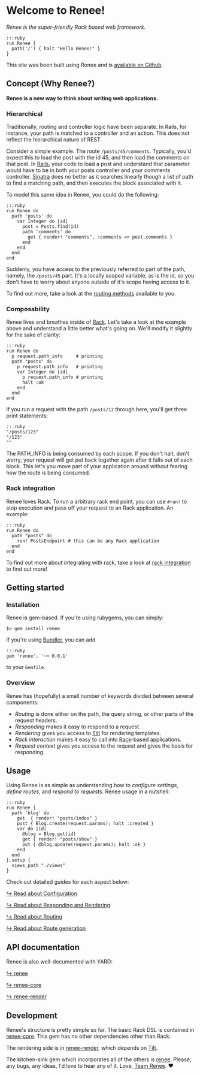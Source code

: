 # Welcome to Renee!

*Renee is the super-friendly Rack based web framework.*

    :::ruby
    run Renee {
      path('/') { halt "Hello Renee!" }
    }

This site was been built using Renee and is [available on Github](https://github.com/renee-project/renee-site).

## Concept (Why Renee?)

**Renee is a new way to think about writing web applications.**

### Hierarchical

Traditionally, routing and controller logic have been separate. In Rails, for instance, your path is matched to a controller and an action. This does not reflect the hierarchical nature of REST.

Consider a simple example. The route `/posts/45/comments`. Typically, you'd expect this to load the post with the id 45, and then load the comments on that post. In [Rails](http://rubyonrails.org/), your code to load a post and understand that parameter would have to be in both your posts controller and your comments controller. [Sinatra](http://www.sinatrarb.com/) does no better as it searches linearly though a list of path to find a matching path, and then executes the block associated with it.

To model this same idea in Renee, you could do the following:

    :::ruby
    run Renee do
      path 'posts' do
        var Integer do |id|
          post = Posts.find(id)
          path 'comments' do
            get { render! "comments", :comments => post.comments }
          end
        end
      end
    end

Suddenly, you have access to the previously referred to part of the path, namely, the `/posts/45` part. It's a locally scoped variable, as is the id, so you don't have to worry about anyone outside of it's scope having access to it.

To find out more, take a look at the [routing methods](/routing) available to you.

### Composability

Renee lives and breathes inside of [Rack](http://rack.rubyforge.org/). Let's take a look at the example above and understand a little better what's going on. We'll modify it slightly for the sake of clarity:

    :::ruby
    run Renee do
      p request.path_info     # printing
      path "posts" do
        p request.path_info   # printing
        var Integer do |id|
          p request.path_info # printing
          halt :ok
        end
      end
    end

If you run a request with the path `/posts/12` through here, you'll get three print statements:

    :::ruby
    "/posts/123"
    "/123"
    ""

The PATH_INFO is being consumed by each scope. If you don't halt, don't worry, your request will get put back together again after it falls out of each block. This let's you move part of your application around without fearing how the route is being consumed.

### Rack integration

Renee loves Rack. To run a arbitrary rack end point, you can use `#run!` to stop execution and pass off your request to an Rack application. An example:

    :::ruby
    run Renee do
      path "posts" do
        run! PostsEndpoint # this can be any Rack application
      end
    end

To find out more about integrating with rack, take a look at [rack integration](/rack-integration) to find out more!

## Getting started

### Installation

Renee is gem-based. If you're using rubygems, you can simply:

    $> gem install renee

If you're using [Bundler](http://gembundler.com/), you can add

    :::ruby
    gem 'renee', '~> 0.0.1'

to your `Gemfile`.

### Overview

Renee has (hopefully) a small number of keywords divided between several components:

* *Routing* is done either on the path, the query string, or other parts of the request headers.
* *Responding* makes it easy to respond to a request.
* *Rendering* gives you access to [Tilt](https://github.com/rtomayko/tilt) for rendering templates.
* *Rack interaction* makes it easy to call into [Rack](http://rack.rubyforge.org/)-based applications.
* *Request context* gives you access to the request and gives the basis for responding.

## Usage

Using Renee is as simple as understanding how to *configure settings*, *define routes*, and *respond to requests*.
Renee usage in a nutshell:

    :::ruby
    run Renee {
      path 'blog' do
        get  { render! "posts/index" }
        post { Blog.create(request.params); halt :created }
        var do |id|
          @blog = Blog.get(id)
          get { render! "posts/show" }
          put { @blog.update(request.params); halt :ok }
        end
      end
    }.setup {
      views_path "./views"
    }

Check out detailed guides for each aspect below:

[&#8618; Read about Configuration](/settings)

[&#8618; Read about Responding and Rendering](/responding)

[&#8618; Read about Routing](/routing)

[&#8618; Read about Route generation](/route-generation)

## API documentation

Renee is also well-documented with YARD:

[&#8618; renee](/doc/meta/index.html)

[&#8618; renee-core](/doc/core/index.html)

[&#8618; renee-render](/doc/render/index.html)

## Development

Renee's structure is pretty simple so far. The basic Rack DSL is contained in
[renee-core](https://github.com/renee-project/renee/tree/master/renee-core). This gem has no other dependencies other than Rack.

The rendering side is in [renee-render](https://github.com/renee-project/renee/tree/master/renee-render),
which depends on [Tilt](https://github.com/rtomayko/tilt).

The kitchen-sink gem which incorporates all of the others is [renee](https://github.com/renee-project/renee/tree/master/renee).
Please, any bugs, any ideas, I'd love to hear any of it. Love, [Team Renee](/team-renee). &hearts;